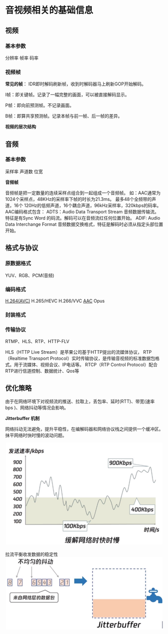 # 音视频相关的基础信息


## 视频

### 基本参数

分辨率
帧率
码率

### **视频帧**


**常见的帧**：
IDR即时解码刷新帧，收到时解码器马上刷新GOP开始解码。

I帧：即关键帧。记录了一幅完整的画面，可以被直接解码显示。

P帧：即向前预测帧。不记录画面。

B帧：即算共享预测帧。记录本帧与前一帧、后一帧的差异。

**视频的层次结构**



## 音频

### 基本参数

采样率
声道数
位宽

**音频帧**

音频帧是把一定数量的连续采样点组合到一起组成一个音频帧。
如：AAC通常为1024个采样点，48KHz的采样率下帧的时长为21.3ms。
最多48个全频带的声道，16个 120Hz的低频声道，16个耦合声道，96kHz采样率，320kbps的码率。
AAC编码格式包含：
ADTS：Audio Data Transport Stream 音频数据传输流。特征是有Sync Word 的码流。解码可以在音频流红任何位置开始。
ADIF: Audio Data Interchange Format 音频数据交换格式，特征是解码时必须从指定头部位置开始。

## 格式与协议

### 原数据格式
YUV、RGB、PCM(音频)

### 编码格式
[H.264(AVC)](./h264.md)
H.265/HEVC
H.266/VVC
[AAC](./aac.md)
Opus

### 封装格式

### 传输协议
RTMP、HLS、RTP、HTTP-FLV

HLS（HTTP Live Stream）是苹果公司基于HTTP提出的流媒体协议，
RTP（Realtime Transport Protocol）实时传输协议，是传输音视频的标准数据包格式。用于流媒体、视频会议、IP电话等。
RTCP（RTP Control Protocol）配合RTP进行信道控制、数据统计、Qos等

## 优化策略

由于在网络环境下对视频流的推送、拉取上，丢包率、延时(RTT)、带宽(速率 bps )、网络抖动等情况会影响。

**Jitterbuffer 机制**

网络抖动无法避免，提升平稳性，在编解码器和网络协议栈之间提供一个缓冲区。抹平网络时快时慢的波动问题。
<div align="center"><img src="../../assets/img/media/network-shake.png" width="500px"></div>
<br />
拉流平衡收发数据的稳定性
<div align="center"><img src="../../assets/img/media/pull-network-shake.png" width="500px"></div>
